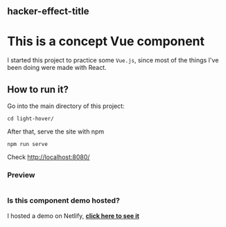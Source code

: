 ## hacker-effect-title

# This is a concept Vue component

I started this project to practice some `Vue.js`, since most of the things I've been doing were made with React. 


## How to run it?
Go into the main directory of this project:
```
cd light-hover/
```

After that, serve the site with npm

```
npm run serve
```

Check [http://localhost:8080/](http://localhost:8080/)


### Preview
![]()


### Is this component demo hosted?

I hosted a demo on Netlify, **[click here to see it]()**

